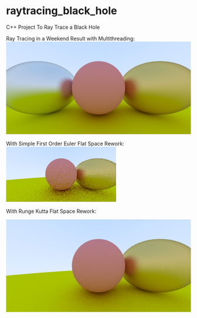 # raytracing_black_hole
C++ Project To Ray Trace a Black Hole

Ray Tracing in a Weekend Result with Multithreading:
![](metallic_fuzzy.png)

With Simple First Order Euler Flat Space Rework:
![](flat_fix.png)


With Runge Kutta Flat Space Rework:

![](runge_kutta_test.png)
